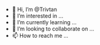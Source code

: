 - 👋 Hi, I’m @Trivtan
- 👀 I’m interested in ...
- 🌱 I’m currently learning ...
- 💞️ I’m looking to collaborate on ...
- 📫 How to reach me ...

<!---
Trivtan/Trivtan is a ✨ special ✨ repository because its `README.md` (this file) appears on your GitHub profile.
You can click the Preview link to take a look at your changes.
--->
